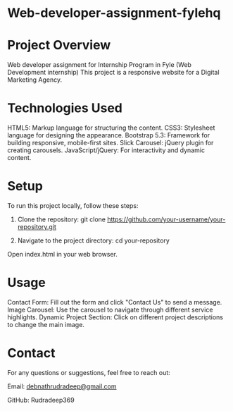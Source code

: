 # Web-developer-assignment-fylehq

# Project Overview
Web developer assignment for Internship Program in Fyle (Web Development internship)
This project is a responsive website for a Digital Marketing Agency. 

# Technologies Used
HTML5: Markup language for structuring the content.
CSS3: Stylesheet language for designing the appearance.
Bootstrap 5.3: Framework for building responsive, mobile-first sites.
Slick Carousel: jQuery plugin for creating carousels.
JavaScript/jQuery: For interactivity and dynamic content.

# Setup
To run this project locally, follow these steps:

1. Clone the repository:
    git clone https://github.com/your-username/your-repository.git

2. Navigate to the project directory:
    cd your-repository

Open index.html in your web browser.

# Usage
Contact Form: Fill out the form and click "Contact Us" to send a message.
Image Carousel: Use the carousel to navigate through different service highlights.
Dynamic Project Section: Click on different project descriptions to change the main image.

# Contact
For any questions or suggestions, feel free to reach out:

Email: debnathrudradeep@gmail.com 

GitHub: Rudradeep369